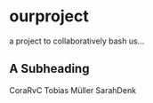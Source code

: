 # ourproject
a project to collaboratively bash us...

## A Subheading
CoraRvC Tobias Müller SarahDenk
